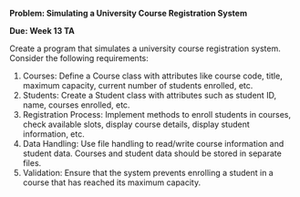 **Problem: Simulating a University Course Registration System**

**Due: Week 13 TA**

Create a program that simulates a university course registration system. Consider the following requirements:

1. Courses: Define a Course class with attributes like course code, title, maximum capacity, current number of students enrolled, etc.
2. Students: Create a Student class with attributes such as student ID, name, courses enrolled, etc.
3. Registration Process: Implement methods to enroll students in courses, check available slots, display course details, display student information, etc.
4. Data Handling: Use file handling to read/write course information and student data. Courses and student data should be stored in separate files.
5. Validation: Ensure that the system prevents enrolling a student in a course that has reached its maximum capacity.